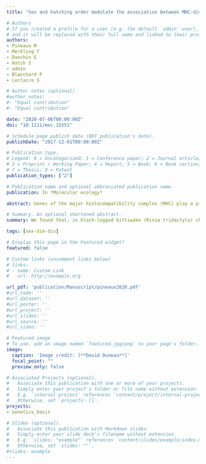 ```yaml
---
title: "Sex and hatching order modulate the association between MHC-diversity and fitness in early-life stages of a wild seabird."

# Authors
# If you created a profile for a user (e.g. the default `admin` user), write the username (folder name) here 
# and it will be replaced with their full name and linked to their profile.
authors: 
- Pineaux M
- Merkling T
- Danchin E
- Hatch S
- admin
- Blanchard P
- Leclaire S

# Author notes (optional)
#author_notes:
#- "Equal contribution"
#- "Equal contribution"

date: "2020-07-06T00:00:00Z"
doi: "10.1111/mec.15551"

# Schedule page publish date (NOT publication's date).
publishDate: "2017-12-01T00:00:00Z"

# Publication type.
# Legend: 0 = Uncategorized; 1 = Conference paper; 2 = Journal article;
# 3 = Preprint / Working Paper; 4 = Report; 5 = Book; 6 = Book section;
# 7 = Thesis; 8 = Patent
publication_types: ["2"]

# Publication name and optional abbreviated publication name.
publication: In *Molecular ecology*

abstract: Genes of the major histocompatibility complex (MHC) play a pivotal role in parasite resistance, and their allelic diversity has been associated with fitness variations in several taxa. However, studies report inconsistencies in the direction of this association, with either positive, quadratic or no association being described. These discrepancies may arise because the fitness costs and benefits of MHC diversity differ among individuals depending on their exposure and immune responses to parasites. Here, we investigated in black-legged kittiwake (Rissa tridactyla) chicks whether associations between MHC class-II diversity and fitness vary with sex and hatching order. MHC-II diversity was positively associated with growth and tick clearance in female chicks, but not in male chicks. Our data also revealed a positive association between MHC-II diversity and survival in second-hatched female chicks (two eggs being the typical clutch size). These findings may result from condition-dependent parasite infections differentially impacting sexes in relation to hatching order. We thus suggest that it may be important to account for individual heterogeneities in traits that potentially exert selective pressures on MHC diversity in order to properly predict MHC–fitness associations.

# Summary. An optional shortened abstract.
summary: We found that, in black-legged kittiwake (Rissa tridactyla) chicks, associations between MHC class-II diversity and fitness vary with sex and hatching order. 

tags: [sex-dim-dis]

# Display this page in the Featured widget?
featured: false

# Custom links (uncomment lines below)
# links:
# - name: Custom Link
#   url: http://example.org

url_pdf: 'publication/Manuscript/pineaux2020.pdf'
#url_code: ''
#url_dataset: ''
#url_poster: ''
#url_project: ''
#url_slides: ''
#url_source: ''
#url_video: ''

# Featured image
# To use, add an image named `featured.jpg/png` to your page's folder. 
image:
  caption: 'Image credit: [**David Duneau**]'
  focal_point: ""
  preview_only: false

# Associated Projects (optional).
#   Associate this publication with one or more of your projects.
#   Simply enter your project's folder or file name without extension.
#   E.g. `internal-project` references `content/project/internal-project/index.md`.
#   Otherwise, set `projects: []`.
projects:
- Genetics_basis

# Slides (optional).
#   Associate this publication with Markdown slides.
#   Simply enter your slide deck's filename without extension.
#   E.g. `slides: "example"` references `content/slides/example/index.md`.
#   Otherwise, set `slides: ""`.
#slides: example
---
```

